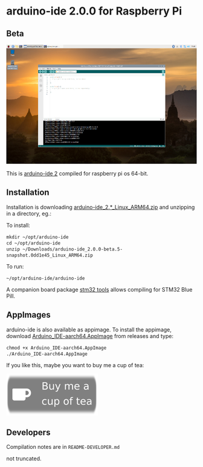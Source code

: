 # arduino-ide 2.0.0 for Raspberry Pi

## Beta

[![arduino ide 2.0](images/screenshot_small.jpg)](https://github.com/koendv/arduino-ide-raspberrypi/raw/main/images/screenshot.png)


This is [arduino-ide 2](https://github.com/arduino/arduino-ide) compiled for raspberry pi os 64-bit.

## Installation

Installation is downloading [arduino-ide_2.*_Linux_ARM64.zip](https://github.com/koendv/arduino-ide-raspberrypi/releases/download/2.0.0-beta.5-snapshot.0dd1e45/arduino-ide_2.0.0-beta.5-snapshot.0dd1e45_Linux_ARM64.zip) and unzipping in a directory, eg.:

To install:

```
mkdir ~/opt/arduino-ide
cd ~/opt/arduino-ide
unzip ~/Downloads/arduino-ide_2.0.0-beta.5-snapshot.0dd1e45_Linux_ARM64.zip
```

To run:

```
~/opt/arduino-ide/arduino-ide
```

A companion board package [stm32 tools](https://github.com/koendv/Arduino_Tools) allows compiling for STM32 Blue Pill.

## AppImages
arduino-ide is also available as appimage.
To install the appimage, download [Arduino_IDE-aarch64.AppImage](https://github.com/koendv/arduino-ide-raspberrypi/releases/download/2.0.0-beta.5-snapshot.0dd1e45/Arduino_IDE-aarch64.AppImage) from releases and type:

```
chmod +x Arduino_IDE-aarch64.AppImage
./Arduino_IDE-aarch64.AppImage
```

If you like this, maybe you want to buy me a cup of tea:

[![ko-fi](images/kofibutton.svg)](https://ko-fi.com/Q5Q03LPDQ)

## Developers

Compilation notes are in ``README-DEVELOPER.md``

not truncated.
